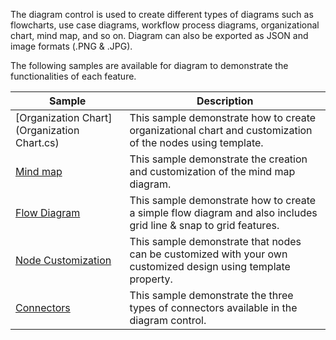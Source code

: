 The diagram control is used to create different types of diagrams such as flowcharts, use case diagrams, workflow process diagrams, organizational chart, mind map, and so on. Diagram can also be exported as JSON and image formats (.PNG & .JPG).

The following samples are available for diagram to demonstrate the functionalities of each feature.

| Sample | Description |
| ------ | ----------- |
| [Organization Chart](Organization Chart.cs) | This sample demonstrate how to create organizational chart and customization of the nodes using template. |
| [Mind map](MindMap.cs) | This sample demonstrate the creation and customization of the mind map diagram. |
| [Flow Diagram](FlowDiagram.cs) | This sample demonstrate how to create a simple flow diagram and also includes grid line & snap to grid features. |
| [Node Customization](NodeCustomization.cs) | This sample demonstrate that nodes can be customized with your own customized design using template property. |
| [Connectors](Connectors.cs) | This sample demonstrate the three types of connectors available in the diagram control. |